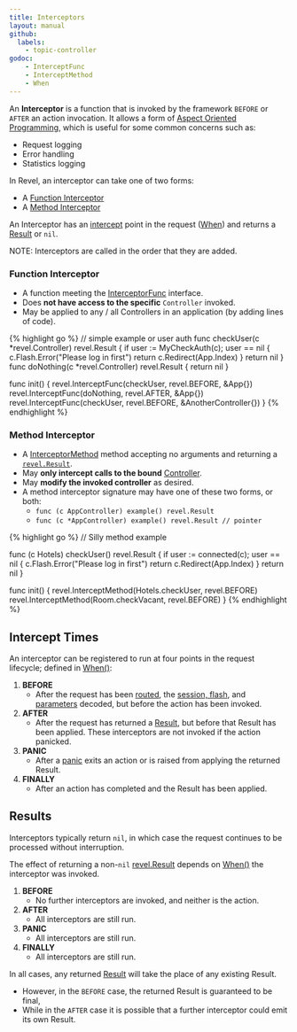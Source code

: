 ```yaml
---
title: Interceptors
layout: manual
github:
  labels:
    - topic-controller
godoc: 
    - InterceptFunc
    - InterceptMethod
    - When
---
```


An **Interceptor** is a function that is invoked by the framework `BEFORE` or `AFTER` an action invocation.  It allows a form of
[Aspect Oriented Programming](http://en.wikipedia.org/wiki/Aspect-oriented_programming),
which is useful for some common concerns such as:

* Request logging
* Error handling
* Statistics logging

In Revel, an interceptor can take one of two forms:
    
* A [Function Interceptor](#function_interceptor) 
* A [Method Interceptor](#method_interceptor)

An Interceptor has an [intercept](#intercept_times) point in the request ([When](https://godoc.org/github.com/revel/revel#When)) 
and returns a [Result](#results) or `nil`.

<div class="alert alert-warning">NOTE: Interceptors are called in the order that they are added.</div>

<a name="function_interceptor"></a>

### Function Interceptor

* A function meeting the [InterceptorFunc](https://godoc.org/github.com/revel/revel#InterceptorFunc) interface.
* Does **not have access to the specific** `Controller` invoked.
* May be applied to any / all Controllers in an application (by adding lines of code).


{% highlight go %}
// simple example or user auth
func checkUser(c *revel.Controller) revel.Result {
    if user := MyCheckAuth(c); user == nil {
        c.Flash.Error("Please log in first")
        return c.Redirect(App.Index)
    }
    return nil
}
func doNothing(c *revel.Controller) revel.Result { return nil }

func init() {
    revel.InterceptFunc(checkUser, revel.BEFORE, &App{})
    revel.InterceptFunc(doNothing, revel.AFTER, &App{})
    revel.InterceptFunc(checkUser, revel.BEFORE, &AnotherController{})
}
{% endhighlight %}



<a name="method_interceptor"></a>

### Method Interceptor

* A [InterceptorMethod](https://godoc.org/github.com/revel/revel#InterceptorMethod) method accepting no arguments and returning a [`revel.Result`](results.html).
* May **only intercept calls to the bound** [Controller](controllers.html).
* May **modify the invoked controller** as desired.
* A method interceptor signature may have one of these two forms, or both:
  * `func (c AppController) example() revel.Result`
  * `func (c *AppController) example() revel.Result // pointer`


{% highlight go %}
// Silly method example

func (c Hotels) checkUser() revel.Result {
    if user := connected(c); user == nil {
        c.Flash.Error("Please log in first")
        return c.Redirect(App.Index)
    }
    return nil
}
    
func init() {
    revel.InterceptMethod(Hotels.checkUser, revel.BEFORE)
    revel.InterceptMethod(Room.checkVacant, revel.BEFORE)
}
{% endhighlight %}
        

<a name="intercept_times"></a>

## Intercept Times

An interceptor can be registered to run at four points in the request lifecycle; defined in [When()](https://godoc.org/github.com/revel/revel#When):

1. **BEFORE**
    * After the request has been [routed](routing.html), the [session, flash](sessionflash.html), and [parameters](parameters.html) decoded, but before the action has been invoked.
2. **AFTER**
    * After the request has returned a [Result](results.html), but before that Result has been applied.  These interceptors are not invoked if the action panicked.
3. **PANIC**
    * After a [panic](http://golang.org/pkg/builtin/#panic) exits an action or is raised from applying the returned Result.
4. **FINALLY**
    * After an action has completed and the Result has been applied.


<a name="results"></a>

## Results

Interceptors typically return `nil`, in which case the request continues to
be processed without interruption.

The effect of returning a non-`nil` [revel.Result](results.html) depends on [When()](https://godoc.org/github.com/revel/revel#When) the interceptor
was invoked.

1. **BEFORE** 
    -  No further interceptors are invoked, and neither is the action.
2. **AFTER** 
    - All interceptors are still run.
3. **PANIC** 
    - All interceptors are still run.
4. **FINALLY** 
    - All interceptors are still run.

In all cases, any returned [Result](results.html) will take the place of any existing Result.

* However, in the `BEFORE` case, the returned Result is guaranteed to be final,
* While in the `AFTER` case it is possible that a further interceptor could emit its own Result.

